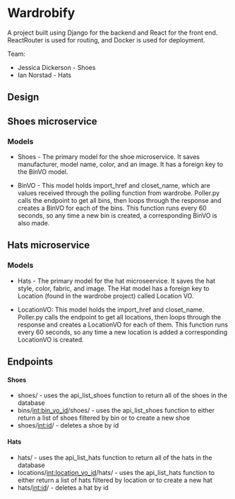 # Wardrobify
A project built using Django for the backend and React for the front end. ReactRouter is used for routing, and Docker is used for deployment.

Team:
* Jessica Dickerson - Shoes
* Ian Norstad - Hats

## Design

## Shoes microservice

### Models
* Shoes - The primary model for the shoe microservice. It saves manufacturer, model name, color, and an image. It has a foreign key to the BinVO model.

* BinVO - This model holds import_href and closet_name, which are values received through the polling function from wardrobe. Poller.py calls the endpoint to get all bins, then loops through the response and creates a BinVO for each of the bins. This function runs every 60 seconds, so any time a new bin is created, a corresponding BinVO is also made.

## Hats microservice

### Models
* Hats - The primary model for the hat microseervice. It saves the hat style, color, fabric, and image. The Hat model has a foreign key to Location (found in the wardrobe project) called Location VO.

* LocationVO: This model holds the import_href and closet_name. Poller.py calls the endpoint to get all locations, then loops through the response and creates a LocationVO for each of them. This function runs every 60 seconds, so any time a new location is added a corresponding LocationVO is created.

## Endpoints

#### Shoes
* shoes/ - uses the api_list_shoes function to return all of the shoes in the database
* bins/<int:bin_vo_id>/shoes/ - uses the api_list_shoes function to either return a list of shoes filtered by bin or to create a new shoe
* shoes/<int:id>/ - deletes a shoe by id

#### Hats
* hats/ - uses the api_list_hats function to return all of the hats in the database
* locations/<int:location_vo_id>/hats/ - uses the api_list_hats function to either return a list of hats filtered by location or to create a new hat
* hats/<int:id>/ - deletes a hat by id

